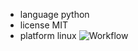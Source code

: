- language python
- license MIT
- platform linux
![Workflow](https://github.com/OWNER/REPOSITORY/actions/workflows/WORKFLOW-FILE/badge.svg)
